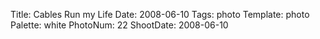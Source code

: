Title: Cables Run my Life
Date: 2008-06-10
Tags: photo
Template: photo
Palette: white
PhotoNum: 22
ShootDate: 2008-06-10
